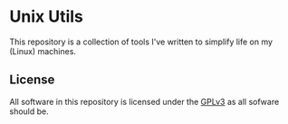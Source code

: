 # Unix Utils
This repository is a collection of tools I've written to simplify life on my (Linux) machines.

## License
All software in this repository is licensed under the [GPLv3](https://www.gnu.org/licenses/gpl-3.0.en.html#license-text) as all sofware should be.
